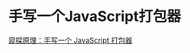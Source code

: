 # 手写一个JavaScript打包器
[窥探原理：手写一个 JavaScript 打包器](https://juejin.im/post/5e04c935e51d4557ea02c097#heading-1)